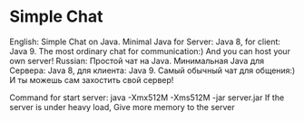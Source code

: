 # Simple Chat
English:
Simple Chat on Java.
Minimal Java for Server: Java 8, for client: Java 9.
The most ordinary chat for communication:)
And you can host your own server!
Russian:
Простой чат на Java.
Минимальная Java для Сервера: Java 8, для клиента: Java 9.
Самый обычный чат для общения:)
И ты можешь сам захостить свой сервер! 

Command for start server: java -Xmx512M -Xms512M -jar server.jar
If the server is under heavy load, Give more memory to the server
